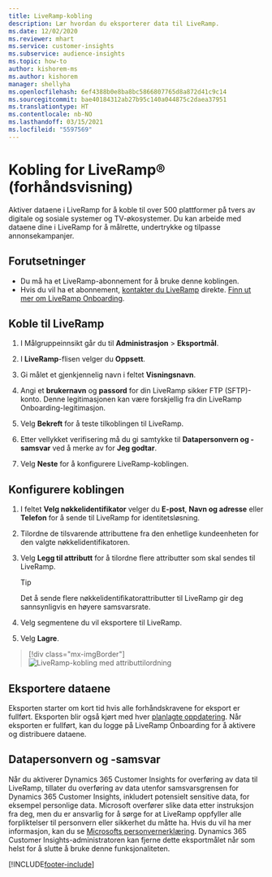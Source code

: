 ```yaml
---
title: LiveRamp-kobling
description: Lær hvordan du eksporterer data til LiveRamp.
ms.date: 12/02/2020
ms.reviewer: mhart
ms.service: customer-insights
ms.subservice: audience-insights
ms.topic: how-to
author: kishorem-ms
ms.author: kishorem
manager: shellyha
ms.openlocfilehash: 6ef4388b0e8ba8bc5866807765d8a872d41c9c14
ms.sourcegitcommit: bae40184312ab27b95c140a044875c2daea37951
ms.translationtype: HT
ms.contentlocale: nb-NO
ms.lasthandoff: 03/15/2021
ms.locfileid: "5597569"
---
```

# <a name="liverampreg-connector-preview"></a>Kobling for LiveRamp&reg; (forhåndsvisning)

Aktiver dataene i LiveRamp for å koble til over 500 plattformer på tvers av digitale og sosiale systemer og TV-økosystemer. Du kan arbeide med dataene dine i LiveRamp for å målrette, undertrykke og tilpasse annonsekampanjer.

## <a name="prerequisites"></a>Forutsetninger

- Du må ha et LiveRamp-abonnement for å bruke denne koblingen.
- Hvis du vil ha et abonnement, [kontakter du LiveRamp](https://liveramp.com/contact/) direkte. [Finn ut mer om LiveRamp Onboarding](https://liveramp.com/our-platform/data-onboarding/).

## <a name="connect-to-liveramp"></a>Koble til LiveRamp

1. I Målgruppeinnsikt går du til **Administrasjon** > **Eksportmål**.

1. I **LiveRamp**-flisen velger du **Oppsett**.

1. Gi målet et gjenkjennelig navn i feltet **Visningsnavn**.

1. Angi et **brukernavn** og **passord** for din LiveRamp sikker FTP (SFTP)-konto.
Denne legitimasjonen kan være forskjellig fra din LiveRamp Onboarding-legitimasjon.

1. Velg **Bekreft** for å teste tilkoblingen til LiveRamp.

1. Etter vellykket verifisering må du gi samtykke til **Datapersonvern og -samsvar** ved å merke av for **Jeg godtar**.

1. Velg **Neste** for å konfigurere LiveRamp-koblingen.

## <a name="configure-the-connector"></a>Konfigurere koblingen

1. I feltet **Velg nøkkelidentifikator** velger du **E-post**, **Navn og adresse** eller **Telefon** for å sende til LiveRamp for identitetsløsning.

1. Tilordne de tilsvarende attributtene fra den enhetlige kundeenheten for den valgte nøkkelidentifikatoren.

1. Velg **Legg til attributt** for å tilordne flere attributter som skal sendes til LiveRamp.

   > [!TIP]
   > Det å sende flere nøkkelidentifikatorattributter til LiveRamp gir deg sannsynligvis en høyere samsvarsrate.

1. Velg segmentene du vil eksportere til LiveRamp.

1. Velg **Lagre**.

> [!div class="mx-imgBorder"]
> ![LiveRamp-kobling med attributtilordning](media/export-liveramp-segments.png "LiveRamp-kobling med attributtilordning")

## <a name="export-the-data"></a>Eksportere dataene

Eksporten starter om kort tid hvis alle forhåndskravene for eksport er fullført. Eksporten blir også kjørt med hver [planlagte oppdatering](system.md#schedule-tab).
Når eksporten er fullført, kan du logge på LiveRamp Onboarding for å aktivere og distribuere dataene.

## <a name="data-privacy-and-compliance"></a>Datapersonvern og -samsvar

Når du aktiverer Dynamics 365 Customer Insights for overføring av data til LiveRamp, tillater du overføring av data utenfor samsvarsgrensen for Dynamics 365 Customer Insights, inkludert potensielt sensitive data, for eksempel personlige data. Microsoft overfører slike data etter instruksjon fra deg, men du er ansvarlig for å sørge for at LiveRamp oppfyller alle forpliktelser til personvern eller sikkerhet du måtte ha. Hvis du vil ha mer informasjon, kan du se [Microsofts personvernerklæring](https://go.microsoft.com/fwlink/?linkid=396732).
Dynamics 365 Customer Insights-administratoren kan fjerne dette eksportmålet når som helst for å slutte å bruke denne funksjonaliteten.

[!INCLUDE[footer-include](../includes/footer-banner.md)]